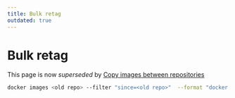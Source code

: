 ```yaml
---
title: Bulk retag
outdated: true
---
```


# Bulk retag

This page is now _superseded_ by [Copy images between repositories](copy-containers-between-repos.md)

```bash
docker images <old repo> --filter "since=<old repo>"  --format "docker tag {{.Repository}}:{{.Tag}} <new repo>:{{.Tag}} | docker push <new repo>:{{.Tag}}" | bash
```